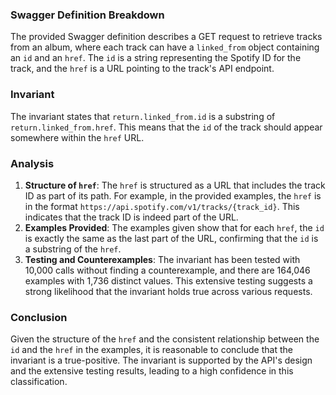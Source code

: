 ### Swagger Definition Breakdown
The provided Swagger definition describes a GET request to retrieve tracks from an album, where each track can have a `linked_from` object containing an `id` and an `href`. The `id` is a string representing the Spotify ID for the track, and the `href` is a URL pointing to the track's API endpoint.

### Invariant
The invariant states that `return.linked_from.id` is a substring of `return.linked_from.href`. This means that the `id` of the track should appear somewhere within the `href` URL.

### Analysis
1. **Structure of `href`**: The `href` is structured as a URL that includes the track ID as part of its path. For example, in the provided examples, the `href` is in the format `https://api.spotify.com/v1/tracks/{track_id}`. This indicates that the track ID is indeed part of the URL.
2. **Examples Provided**: The examples given show that for each `href`, the `id` is exactly the same as the last part of the URL, confirming that the `id` is a substring of the `href`.
3. **Testing and Counterexamples**: The invariant has been tested with 10,000 calls without finding a counterexample, and there are 164,046 examples with 1,736 distinct values. This extensive testing suggests a strong likelihood that the invariant holds true across various requests.

### Conclusion
Given the structure of the `href` and the consistent relationship between the `id` and the `href` in the examples, it is reasonable to conclude that the invariant is a true-positive. The invariant is supported by the API's design and the extensive testing results, leading to a high confidence in this classification.
